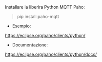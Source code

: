 Installare la liberira Python MQTT Paho:

> pip install paho-mqtt


- Esempio:

https://eclipse.org/paho/clients/python/

- Documentazione:

https://eclipse.org/paho/clients/python/docs/